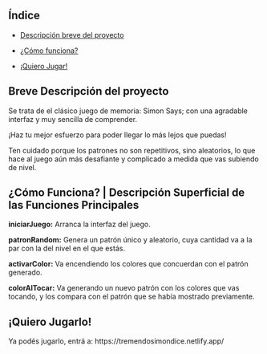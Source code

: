 ## Índice

* [Descripción breve del proyecto](#descripcion)

* [¿Cómo funciona?](#funcionar)

* [¡Quiero Jugar!](#jugar)


<h2 id="descripcion">Breve Descripción del proyecto</h2>
<p>Se trata de el clásico juego de memoria: Simon Says; con una agradable interfaz y muy sencilla de comprender.</p>
<p>¡Haz tu mejor esfuerzo para poder llegar lo más lejos que puedas!</p>
<p>Ten cuidado porque los patrones no son repetitivos, sino aleatorios, lo que hace al juego aún más desafiante y complicado a medida que vas subiendo de nivel.</p>

<h2 id="funcionar">¿Cómo Funciona? | Descripción Superficial de las Funciones Principales</h2>
<p><b>iniciarJuego:</b> Arranca la interfaz del juego.</p>
<p><b>patronRandom:</b> Genera un patrón único y aleatorio, cuya cantidad va a la par con la del nivel en el que estás.</p>
<p><b>activarColor:</b> Va encendiendo los colores que concuerdan con el patrón generado.</p>
<p><b>colorAlTocar:</b> Va generando un nuevo patrón con los colores que vas tocando, y los compara con el patrón que se había mostrado previamente.</p>

<h2 id="jugar">¡Quiero Jugarlo!</h2>
<p>Ya podés jugarlo, entrá a: https://tremendosimondice.netlify.app/</p>
